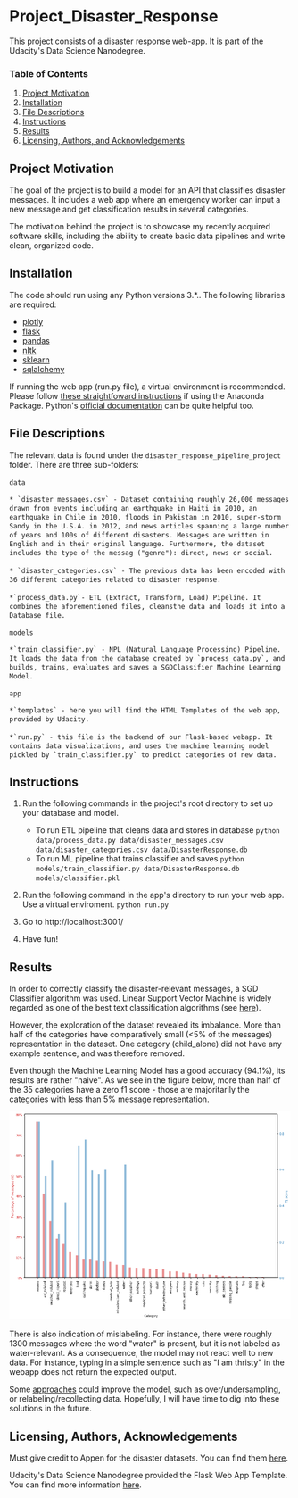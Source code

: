 # Project_Disaster_Response
This project consists of a disaster response web-app. It is part of the Udacity's Data Science Nanodegree. 

### Table of Contents

1. [Project Motivation](#motivation)
2. [Installation](#installation)
3. [File Descriptions](#files)
4. [Instructions](#instructions)
5. [Results](#results)
6. [Licensing, Authors, and Acknowledgements](#licensing)

## Project Motivation<a name="motivation"></a>

The goal of the project is to build a model for an API that classifies disaster messages. It includes a web app where an emergency worker can input a new message and get classification results in several categories. 

The motivation behind the project is to showcase my recently acquired software skills, including the ability to create basic data pipelines and write clean, organized code. 

## Installation <a name="installation"></a>

The code should run using any Python versions 3.*.. The following libraries are required:
* [plotly](https://plotly.com/)
* [flask](https://flask.palletsprojects.com/en/1.1.x/)
* [pandas](https://pandas.pydata.org/)
* [nltk](nltk.org)
* [sklearn](https://scikit-learn.org/stable/)
* [sqlalchemy](https://www.sqlalchemy.org/)

If running the web app (run.py file), a virtual environment is recommended. Please follow [these straightfoward instructions](https://pythonforundergradengineers.com/new-virtual-environment-with-conda.html) if using the Anaconda Package. Python's [official documentation](https://docs.python.org/3/tutorial/venv.html) can be quite helpful too.


## File Descriptions <a name="files"></a>

The relevant data is found under the `disaster_response_pipeline_project` folder. There are three sub-folders:

`data` 

    * `disaster_messages.csv` - Dataset containing roughly 26,000 messages drawn from events including an earthquake in Haiti in 2010, an earthquake in Chile in 2010, floods in Pakistan in 2010, super-storm Sandy in the U.S.A. in 2012, and news articles spanning a large number of years and 100s of different disasters. Messages are written in English and in their original language. Furthermore, the dataset includes the type of the messag ("genre"): direct, news or social.
    
    * `disaster_categories.csv` - The previous data has been encoded with 36 different categories related to disaster response.
    
    *`process_data.py`- ETL (Extract, Transform, Load) Pipeline. It combines the aforementioned files, cleansthe data and loads it into a Database file.

`models`

    *`train_classifier.py` - NPL (Natural Language Processing) Pipeline. It loads the data from the database created by `process_data.py`, and builds, trains, evaluates and saves a SGDClassifier Machine Learning Model.  

`app`

    *`templates` - here you will find the HTML Templates of the web app, provided by Udacity.
    
    *`run.py` - this file is the backend of our Flask-based webapp. It contains data visualizations, and uses the machine learning model pickled by `train_classifier.py` to predict categories of new data.
    
## Instructions <a name="instructions"></a>

1. Run the following commands in the project's root directory to set up your database and model.

    - To run ETL pipeline that cleans data and stores in database
        `python data/process_data.py data/disaster_messages.csv data/disaster_categories.csv data/DisasterResponse.db`
    - To run ML pipeline that trains classifier and saves
        `python models/train_classifier.py data/DisasterResponse.db models/classifier.pkl`

2. Run the following command in the app's directory to run your web app. Use a virtual enviroment.
    `python run.py`

3. Go to http://localhost:3001/ 

4. Have fun!

## Results<a name="results"></a>

In order to correctly classify the disaster-relevant messages, a SGD Classifier algorithm was used. Linear Support Vector Machine is widely regarded as one of the best text classification algorithms (see [here](https://towardsdatascience.com/multi-class-text-classification-model-comparison-and-selection-5eb0661975689)).

However, the exploration of the dataset revealed its imbalance. More than half of the categories have comparatively small (<5% of the messages) representation in the dataset. One category (child_alone) did not have any example sentence, and was therefore removed.

Even though the Machine Learning Model has a good accuracy (94.1%), its results are rather "naive". As we see in the figure below, more than half of the 35 categories have a zero f1 score - those are majoritarily the categories with less than 5% message representation.

![f1score](images/f1score.png)

There is also indication of mislabeling. For instance, there were roughly 1300 messages where the word "water" is present, but it is not labeled as water-relevant. As a consequence, the model may not react well to new data. For instance, typing in a simple sentence such as "I am thristy" in the webapp does not return the expected output.

Some [approaches](https://towardsdatascience.com/handling-imbalanced-datasets-in-machine-learning-7a0e84220f28) could improve the model, such as over/undersampling, or relabeling/recollecting data. Hopefully, I will have time to dig into these solutions in the future.

## Licensing, Authors, Acknowledgements<a name="licensing"></a>

Must give credit to Appen for the disaster datasets. You can find them [here](https://appen.com/datasets/combined-disaster-response-data/).

Udacity's Data Science Nanodegree provided the Flask Web App Template. You can find more information [here](https://www.udacity.com/course/data-scientist-nanodegree--nd025).

